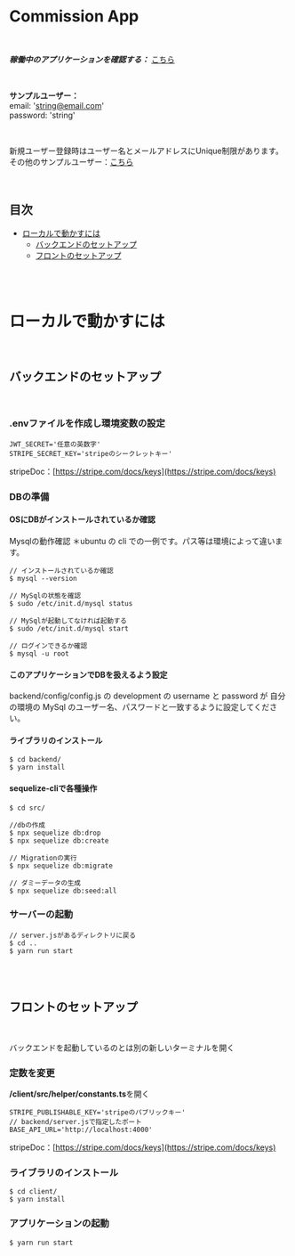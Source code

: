 # Commission App

<br/>

***稼働中のアプリケーションを確認する：*** [こちら](https://commission-app.netlify.app)

<br/>

**サンプルユーザー：**<br/>
email: 'string@email.com'<br/>
password: 'string'<br/>

<br/>


新規ユーザー登録時はユーザー名とメールアドレスにUnique制限があります。<br/>
その他のサンプルユーザー：[こちら](https://github.com/waynejsk/commition_app/blob/main/backend/src/seeders/20211031233803-test-users.js)

<br/>

## 目次

 - [ローカルで動かすには](#ローカルで動かすには)
    - [バックエンドのセットアップ](#バックエンドのセットアップ)
    - [フロントのセットアップ](#フロントのセットアップ)


<br/>
<br/>

# ローカルで動かすには

<br/>

## バックエンドのセットアップ

<br/>

### .envファイルを作成し環境変数の設定

```
JWT_SECRET='任意の英数字'
STRIPE_SECRET_KEY='stripeのシークレットキー'
```

stripeDoc：[https://stripe.com/docs/keys](https://stripe.com/docs/keys)

### DBの準備

#### OSにDBがインストールされているか確認

Mysqlの動作確認 ＊ubuntu の cli での一例です。パス等は環境によって違います。

```
// インストールされているか確認
$ mysql --version

// MySqlの状態を確認
$ sudo /etc/init.d/mysql status

// MySqlが起動してなければ起動する
$ sudo /etc/init.d/mysql start

// ログインできるか確認
$ mysql -u root
```

#### このアプリケーションでDBを扱えるよう設定
backend/config/config.js の development の username と password が 自分の環境の MySql のユーザー名、パスワードと一致するように設定してください。

#### ライブラリのインストール

```
$ cd backend/
$ yarn install
```

#### sequelize-cliで各種操作

```
$ cd src/

//dbの作成
$ npx sequelize db:drop
$ npx sequelize db:create

// Migrationの実行
$ npx sequelize db:migrate

// ダミーデータの生成
$ npx sequelize db:seed:all
```

### サーバーの起動

```
// server.jsがあるディレクトリに戻る
$ cd ..
$ yarn run start
```

<br/>
<br/>

## フロントのセットアップ

<br/>

バックエンドを起動しているのとは別の新しいターミナルを開く

### 定数を変更

**/client/src/helper/constants.ts**を開く

```
STRIPE_PUBLISHABLE_KEY='stripeのパブリックキー'
// backend/server.jsで指定したポート
BASE_API_URL='http://localhost:4000'
```
stripeDoc：[https://stripe.com/docs/keys](https://stripe.com/docs/keys)<br/>


### ライブラリのインストール

```
$ cd client/
$ yarn install
```

### アプリケーションの起動

```
$ yarn run start
```